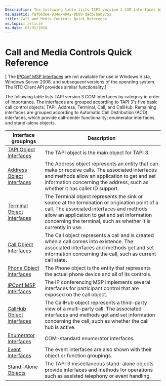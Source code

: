 ```yaml
---
Description: The following table lists TAPI version 3 COM interfaces by category in order of importance.
ms.assetid: fafb6d6e-934e-4942-8b90-dacb7ba09752
title: Call and Media Controls Quick Reference
ms.topic: article
ms.date: 05/31/2018
---
```


# Call and Media Controls Quick Reference

\[ The [IPConf MSP Interfaces](ipconf-msp-interfaces.md) are not available for use in Windows Vista, Windows Server 2008, and subsequent versions of the operating system. The RTC Client API provides similar functionality.\]

The following table lists TAPI version 3 COM interfaces by category in order of importance. The interfaces are grouped according to TAPI 3's five basic call control objects: TAPI, Address, Terminal, Call, and CallHub. Remaining interfaces are grouped according to Automatic Call Distribution (ACD) interfaces, which provide call-center functionality; enumerator interfaces, and stand-alone objects.



| Interface groupings                                          | Description                                                                                                                                                                                                                                                 |
|--------------------------------------------------------------|-------------------------------------------------------------------------------------------------------------------------------------------------------------------------------------------------------------------------------------------------------------|
| [TAPI Object Interfaces](tapi-object-interfaces.md)         | The TAPI object is the main object for TAPI 3.                                                                                                                                                                                                              |
| [Address Object Interfaces](address-object-interfaces.md)   | The Address object represents an entity that can make or receive calls. The associated interfaces and methods allow an application to get and set information concerning the address, such as whether it has caller ID support.                             |
| [Terminal Object Interfaces](terminal-object-interfaces.md) | The Terminal object represents the sink or source at the termination or origination point of a call. The associated interfaces and methods allow an application to get and set information concerning the terminal, such as whether it is currently in use. |
| [Call Object Interfaces](call-object-interfaces.md)         | The Call object represents a call and is created when a call comes into existence. The associated interfaces and methods get and set information concerning the call, such as current call state.                                                           |
| [Phone Object Interfaces](phone-object-interfaces.md)       | The Phone object is the entity that represents the actual phone device and all of its controls.                                                                                                                                                             |
| [IPConf MSP Interfaces](ipconf-msp-interfaces.md)           | The IP conferencing MSP implements several interfaces for participant control that are exposed on the call object.                                                                                                                                          |
| [CallHub Object Interfaces](callhub-object-interfaces.md)   | The CallHub object represents a third-party view of a multi-party call. The associated interfaces and methods get and set information concerning the call, such as whether the call hub is active.                                                          |
| [Enumerator Interfaces](enumerator-interfaces.md)           | COM-standard enumerator interfaces.                                                                                                                                                                                                                         |
| [Event Interfaces](./event-interfaces.md)            | The event interfaces are also shown with their object or function groupings.                                                                                                                                                                                |
| [Stand-Alone Objects](stand-alone-objects.md)               | The TAPI 3 miscellaneous stand-alone objects provide interfaces and methods for operations such as assisted telephony or event handling.                                                                                                                    |



 

 

 